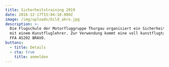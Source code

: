 ```yaml
---
title: Sicherheitstraining 2019
date: 2016-12-17T15:04:10.000Z
image: /img/uploads/bild_akro.jpg
description: >-
  Die Flugschule der Motorfluggruppe Thurgau organisiert ein Sicherheitstraining
  mit einem Kunstfluglehrer. Zur Verwendung kommt eine voll kunstflugtaugliche
  FFA AS202 BRAVO.
buttons:
  - title: Details
  - cta: true
    title: anmelden
---
```


